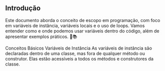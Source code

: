 ## Introdução

Este documento aborda o conceito de escopo em programação, com foco em variáveis de instância, variáveis locais e o uso de loops. Vamos entender como e onde podemos usar variáveis dentro do código, além de apresentar exemplos práticos. 🐶📚

Conceitos Básicos
Variáveis de Instância
As variáveis de instância são declaradas dentro de uma classe, mas fora de qualquer método ou construtor. Elas estão acessíveis a todos os métodos e construtores da classe.